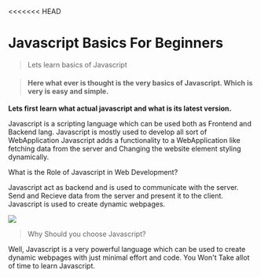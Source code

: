 <<<<<<< HEAD

# Javascript Basics For Beginners

> Lets learn basics of Javascript

> #### Here what ever is thought is the very basics of Javascript. Which is very is easy and simple.

**Lets first learn what actual javascript and what is its latest version.**

Javascript is a scripting language which can be used both as Frontend and Backend lang. Javascript is mostly used to develop all sort of WebApplication
Javascript adds a functionality to a WebApplication like fetching data from the server and Changing the website element styling dynamically.

What is the Role of Javascript in Web Development?

Javascript act as backend and is used to communicate with the server. Send and Recieve data from the server and present it to the client. Javascript is used to create dynamic webpages.

![]('https://media.istockphoto.com/photos/mountain-landscape-picture-id517188688?k=20&m=517188688&s=612x612&w=0&h=i38qBm2P-6V4vZVEaMy_TaTEaoCMkYhvLCysE7yJQ5Q=')

> Why Should you choose Javascript?

Well, Javascript is a very powerful language which can be used to create dynamic webpages with just minimal effort and code. You Won't Take allot of time to learn Javascript.
